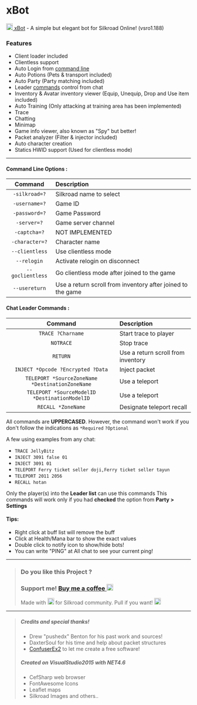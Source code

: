 # xBot
[<img src="https://1.bp.blogspot.com/-C9g73Lled-8/XSbNNtzCyII/AAAAAAAAA8o/Ho6JXt8pdygdjGwEJ_YCXCQye8HngxrFQCLcBGAs/s500-c/icon.ic" width="18" height="18"> xBot](https://projexbot.blogspot.com/ "xBot v0.1.0") - A simple but elegant bot for Silkroad Online! (vsro1.188)

### Features
- Client loader included
- Clientless support
- Auto Login from [command line](#Command-Line-Options)
- Auto Potions (Pets & transport included)
- Auto Party (Party matching included)
- Leader [commands](#Chat-Leader-Commands) control from chat
- Inventory & Avatar inventory viewer (Equip, Unequip, Drop and Use item included)
- Auto Training (Only attacking at training area has been implemented)
- Trace
- Chatting
- Minimap
- Game info viewer, also known as "Spy" but better!
- Packet analyzer (Filter & injector included)
- Auto character creation
- Statics HWID support (Used for clientless mode)

---
#### Command Line Options :
| Command | Description |
| :----: | :--- |
|`-silkroad=?`| Silkroad name to select
|`-username=?`| Game ID
|`-password=?`| Game Password
|`-server=?`| Game server channel
|`-captcha=?`| NOT IMPLEMENTED
|`-character=?`| Character name
|`--clientless`| Use clientless mode
|`--relogin`| Activate relogin on disconnect
|`--goclientless`| Go clientless mode after joined to the game
|`--usereturn`| Use a return scroll from inventory after joined to the game

#### Chat Leader Commands :
| Command | Description |
| :---: | :--- |
|`TRACE ?Charname`| Start trace to player
|`NOTRACE`| Stop trace
|`RETURN`| Use a return scroll from inventory
|`INJECT *Opcode ?Encrypted ?Data`| Inject packet
|`TELEPORT *SourceZoneName *DestinationZoneName`| Use a teleport
|`TELEPORT *SourceModelID *DestinationModelID`| Use a teleport
|`RECALL *ZoneName`| Designate teleport recall

All commands are **UPPERCASED**. However, the command won't work if you don't follow the indications as `*Required` `?Optional`

A few using examples from any chat:
- `TRACE JellyBitz`
- `INJECT 3091 false 01`
- `INJECT 3091 01`
- `TELEPORT Ferry ticket seller doji,Ferry ticket seller tayun`
- `TELEPORT 2011 2056`
- `RECALL hotan`

Only the player(s) into the **Leader list** can use this commands
This commands will work only if you had **checked** the option from **Party > Settings**

#### Tips:
- Right click at buff list will remove the buff
- Click at Health/Mana bar to show the exact values
- Double click to notify icon to show/hide bots!
- You can write "PING" at All chat to see your current ping!

---
> ### **Do you like this Project ?**
> ### Support me! [Buy me a coffee <img src="https://twemoji.maxcdn.com/2/72x72/2615.png" width="18" height="18">](https://www.buymeacoffee.com/JellyBitz "Coffee <3")
>
> Made with <img title="Love" src="https://twemoji.maxcdn.com/2/72x72/1f499.png" width="18" height="18"> for Silkroad community. Pull if you want! <img title="JellyBitz" src="https://twemoji.maxcdn.com/2/72x72/1f575.png" width="18" height="18">

---
> ##### Credits and special thanks!
> - Drew "pushedx" Benton for his past work and sources!
> - DaxterSoul for his time and help about packet structures
> - [ConfuserEx2](https://github.com/mkaring/ConfuserEx) to let me create a free software!
>
> ##### Created on VisualStudio2015 with NET4.6
> - CefSharp web browser
> - FontAwesome Icons
> - Leaflet maps
> - Silkroad Images and others..